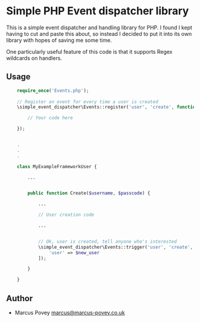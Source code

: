 Simple PHP Event dispatcher library
===================================

This is a simple event dispatcher and handling library for PHP. I found I kept having
to cut and paste this about, so instead I decided to put it into its own library
with hopes of saving me some time.

One particularly useful feature of this code is that it supports Regex wildcards on handlers.

Usage
-----

```php
    require_once('Events.php');
    
    // Register an event for every time a user is created
    \simple_event_dispatcher\Events::register('user', 'create', function($namespace, $event, &$parameters) { 

        // Your code here

    });


    .
    .
    .

    class MyExampleFrameworkUser {

        ...


        public function Create($username, $passcode) {

            ...

            // User creation code

            ...


            // Ok, user is created, tell anyone who's interested
            \simple_event_dispatcher\Events::trigger('user', 'create', [
                'user' => $new_user
            ]);

        }

    }

```

Author
------

* Marcus Povey <marcus@marcus-povey.co.uk>
